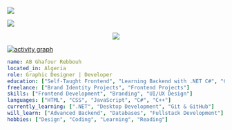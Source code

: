 <!-- visitor badge (glitch) -->
![](https://visitor-badge.glitch.me/badge?page_id=abdelghafourrebbouh.abdelghafourrebbouh)

<!-- or visitor badge (laobi) -->
![](https://visitor-badge.laobi.icu/badge?page_id=abdelghafourrebbouh.abdelghafourrebbouh)

<p align="center">
  <img src="https://capsule-render.vercel.app/api?type=waving&color=gradient&height=150&section=header&text=AbdelGhafourRebbouh&fontSize=40&fontAlignY=35&animation=twinkling" />
</p>




[![activity graph](https://github-readme-activity-graph.vercel.app/graph?username=abdelghafourrebbouh&theme=github-dark-dimmed&custom_title=Activity%20Graph&hide_border=true)](https://github.com/ashutosh00710/github-readme-activity-graph)

```yaml
name: AB Ghafour Rebbouh
located_in: Algeria
role: Graphic Designer | Developer
education: ["Self-Taught Frontend", "Learning Backend with .NET C#", "C++ Background"]
freelance: ["Brand Identity Projects", "Frontend Projects"]
skills: ["Frontend Development", "Branding", "UI/UX Design"]
languages: ["HTML", "CSS", "JavaScript", "C#", "C++"]
currently_learning: [".NET", "Desktop Development", "Git & GitHub"]
will_learn: ["Advanced Backend", "Databases", "Fullstack Development"]
hobbies: ["Design", "Coding", "Learning", "Reading"]
